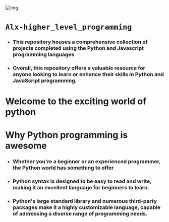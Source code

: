 ![img](https://assets.imaginablefutures.com/media/images/ALX_Logo.max-200x150.png)
# `Alx-higher_level_programming`
- ### This repository houses a comprehensive collection of projects completed using the Python and Javascript programming languages
- ### Overall, this repository offers a valuable resource for anyone looking to learn or enhance their skills in Python and JavaScript programming.

# Welcome to the exciting world of python 
# Why Python programming is awesome
- ### Whether you're a beginner or an experienced programmer, the Python world has something to offer
- ### Python syntax is designed to be easy to read and write, making it an excellent language for beginners to learn.
- ### Python's large standard library and numerous third-party packages make it a highly customizable language, capable of addressing a diverse range of programming needs.
